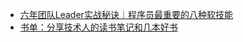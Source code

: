 - [六年团队Leader实战秘诀｜程序员最重要的八种软技能](https://mp.weixin.qq.com/s/r8c0Bsq0u1yX6GJ0BiWYmw)
- [书单：分享技术人的读书笔记和几本好书](https://mp.weixin.qq.com/s?__biz=MzIzOTU0NTQ0MA==&mid=2247507696&idx=1&sn=33dfecb067537a2f7d13d6f7886518cd&chksm=e92ae3ffde5d6ae9c5ddf8fa2b44f75cf572e33718616431bfa1c4983b2d48feb083e63b086e&scene=178&cur_album_id=2278938723046375429#rd)
